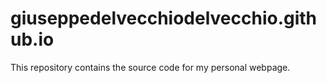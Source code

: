 # giuseppedelvecchiodelvecchio.github.io
This repository contains the source code for my personal webpage.

